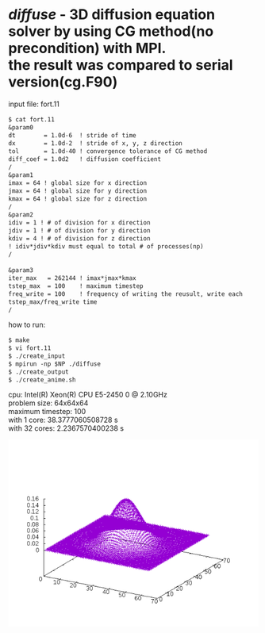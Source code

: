 *diffuse* - 3D diffusion equation solver by using CG method(no precondition) with MPI.  
            the result was compared to serial version(cg.F90)  
===============	  
input file: fort.11
    
    $ cat fort.11
    &param0
    dt        = 1.0d-6  ! stride of time
    dx        = 1.0d-2  ! stride of x, y, z direction
    tol       = 1.0d-40 ! convergence tolerance of CG method
    diff_coef = 1.0d2   ! diffusion coefficient
    /
    &param1
    imax = 64 ! global size for x direction
    jmax = 64 ! global size for y direction
    kmax = 64 ! global size for z direction
    /
    &param2
    idiv = 1 ! # of division for x direction
    jdiv = 1 ! # of division for y direction
    kdiv = 4 ! # of division for z direction
    ! idiv*jdiv*kdiv must equal to total # of processes(np)
    /
    
    &param3
    iter_max   = 262144 ! imax*jmax*kmax
    tstep_max  = 100    ! maximum timestep
    freq_write = 100    ! frequency of writing the reusult, write each tstep_max/freq_write time
    /

how to run:
    
    $ make  
    $ vi fort.11  
    $ ./create_input  
    $ mpirun -np $NP ./diffuse  
    $ ./create_output  
    $ ./create_anime.sh  

cpu: Intel(R) Xeon(R) CPU E5-2450 0 @ 2.10GHz  
problem size: 64x64x64  
maximum timestep: 100  
with 1   core: 38.3777060508728 s  
with 32 cores:  2.2367570400238 s  

![Alt text](./diffuse.gif?raw=true "diffuse.gif")
